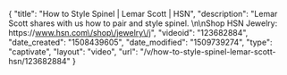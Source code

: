 {
    "title": "How to Style Spinel | Lemar Scott | HSN",
    "description": "Lemar Scott shares with us how to pair and style spinel. \n\nShop HSN Jewelry: https:\/\/www.hsn.com\/shop\/jewelry\/j",
    "videoid": "123682884",
    "date_created": "1508439605",
    "date_modified": "1509739274",
    "type": "captivate",
    "layout": "video",
    "url": "\/v\/how-to-style-spinel-lemar-scott-hsn\/123682884"
}